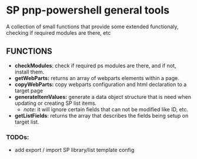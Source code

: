 # SP pnp-powershell general tools

A collection of small functions that provide some extended functionaly, checking if required modules are there, etc

## FUNCTIONS

- **checkModules**: check if required ps modules are there, and if not, install them.
- **getWebParts:** returns an array of webparts elements within a page.
- **copyWebParts:** copy webparts configuration and html declaration to a target page
- **generateItemValues:**  generate a data object structure that is need when updating or creating SP list items.
  - *note*: it will ignore certain fields that can not be modified like ID, etc.
- **getListFields**: returns the array that describes the fields being setup on target list.


### TODOs:
- add export / import SP library/list template config